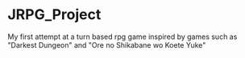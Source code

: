 # JRPG_Project
 My first attempt at a turn based rpg game inspired by games such as "Darkest Dungeon" and "Ore no Shikabane wo Koete Yuke"

